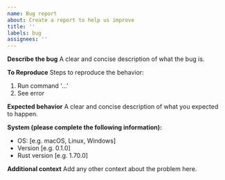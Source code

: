 ```yaml
---
name: Bug report
about: Create a report to help us improve
title: ''
labels: bug
assignees: ''
---
```


**Describe the bug**
A clear and concise description of what the bug is.

**To Reproduce**
Steps to reproduce the behavior:
1. Run command '...'
2. See error

**Expected behavior**
A clear and concise description of what you expected to happen.

**System (please complete the following information):**
 - OS: [e.g. macOS, Linux, Windows]
 - Version [e.g. 0.1.0]
 - Rust version [e.g. 1.70.0]

**Additional context**
Add any other context about the problem here. 